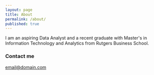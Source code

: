 ```yaml
---
layout: page
title: About
permalink: /about/
published: true
---
```


I am an aspiring Data Analyst and a recent graduate with Master's in Information Technology and Analytics from Rutgers Business School.

### Contact me

[email@domain.com](mailto:akshathasingh23@gmail.com)
